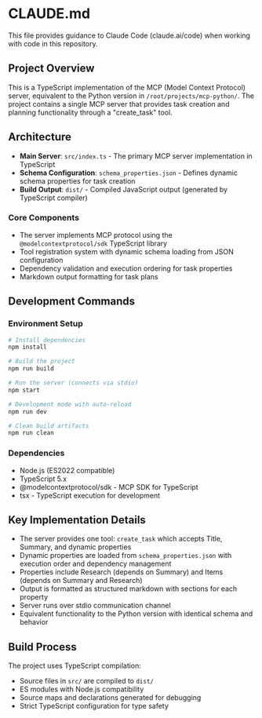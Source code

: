 # CLAUDE.md

This file provides guidance to Claude Code (claude.ai/code) when working with code in this repository.

## Project Overview

This is a TypeScript implementation of the MCP (Model Context Protocol) server, equivalent to the Python version in `/root/projects/mcp-python/`. The project contains a single MCP server that provides task creation and planning functionality through a "create_task" tool.

## Architecture

- **Main Server**: `src/index.ts` - The primary MCP server implementation in TypeScript
- **Schema Configuration**: `schema_properties.json` - Defines dynamic schema properties for task creation
- **Build Output**: `dist/` - Compiled JavaScript output (generated by TypeScript compiler)

### Core Components

- The server implements MCP protocol using the `@modelcontextprotocol/sdk` TypeScript library
- Tool registration system with dynamic schema loading from JSON configuration
- Dependency validation and execution ordering for task properties
- Markdown output formatting for task plans

## Development Commands

### Environment Setup
```bash
# Install dependencies
npm install

# Build the project
npm run build

# Run the server (connects via stdio)
npm start

# Development mode with auto-reload
npm run dev

# Clean build artifacts
npm run clean
```

### Dependencies
- Node.js (ES2022 compatible)
- TypeScript 5.x
- @modelcontextprotocol/sdk - MCP SDK for TypeScript
- tsx - TypeScript execution for development

## Key Implementation Details

- The server provides one tool: `create_task` which accepts Title, Summary, and dynamic properties
- Dynamic properties are loaded from `schema_properties.json` with execution order and dependency management
- Properties include Research (depends on Summary) and Items (depends on Summary and Research)
- Output is formatted as structured markdown with sections for each property
- Server runs over stdio communication channel
- Equivalent functionality to the Python version with identical schema and behavior

## Build Process

The project uses TypeScript compilation:
- Source files in `src/` are compiled to `dist/`
- ES modules with Node.js compatibility
- Source maps and declarations generated for debugging
- Strict TypeScript configuration for type safety